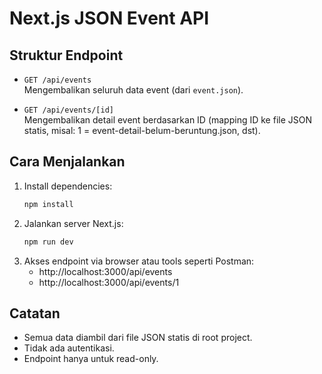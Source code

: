 # Next.js JSON Event API

## Struktur Endpoint

- `GET /api/events`  
  Mengembalikan seluruh data event (dari `event.json`).

- `GET /api/events/[id]`  
  Mengembalikan detail event berdasarkan ID (mapping ID ke file JSON statis, misal: 1 = event-detail-belum-beruntung.json, dst).

## Cara Menjalankan

1. Install dependencies:
   ```bash
   npm install
   ```
2. Jalankan server Next.js:
   ```bash
   npm run dev
   ```
3. Akses endpoint via browser atau tools seperti Postman:
   - http://localhost:3000/api/events
   - http://localhost:3000/api/events/1

## Catatan
- Semua data diambil dari file JSON statis di root project.
- Tidak ada autentikasi.
- Endpoint hanya untuk read-only.
